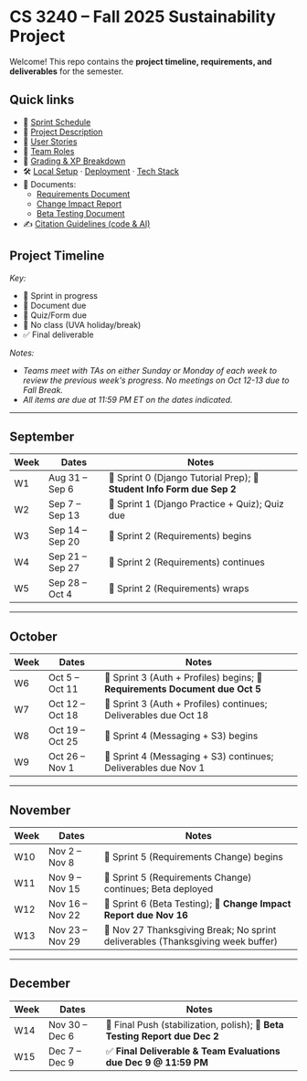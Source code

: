 # CS 3240 – Fall 2025 Sustainability Project

Welcome! This repo contains the **project timeline, requirements, and deliverables** for the semester.

## Quick links
- 📅 [Sprint Schedule](docs/sprints.md)
- 📘 [Project Description](docs/project_description.md)
- 📝 [User Stories](docs/user_stories.md)
- 👥 [Team Roles](docs/team_roles.md)
- 🧭 [Grading & XP Breakdown](docs/grading.md)
- 🛠️ [Local Setup](docs/setup.md) · [Deployment](docs/deployment.md) · [Tech Stack](docs/tech_stack.md)
- 🧾 Documents:
  - [Requirements Document](#)
  - [Change Impact Report](#)
  - [Beta Testing Document](#)
- ✍️ [Citation Guidelines (code & AI)](docs/citation_guidelines.md)

## Project Timeline

_Key:_
- 🚀 Sprint in progress  
- 📄 Document due  
- 📝 Quiz/Form due  
- 🛑 No class (UVA holiday/break)  
- ✅ Final deliverable  

_Notes:_ 
- _Teams meet with TAs on either Sunday or Monday of each week to review the previous week's progress.  No meetings on Oct 12-13 due to Fall Break._
- _All items are due at 11:59 PM ET on the dates indicated._
---

## September
| Week | Dates        | Notes |
|------|-------------|-------|
| W1   | Aug 31 – Sep 6  | 🚀 Sprint 0 (Django Tutorial Prep); 📝 **Student Info Form due Sep 2** |
| W2   | Sep 7 – Sep 13  | 🚀 Sprint 1 (Django Practice + Quiz); Quiz due |
| W3   | Sep 14 – Sep 20 | 🚀 Sprint 2 (Requirements) begins |
| W4   | Sep 21 – Sep 27 | 🚀 Sprint 2 (Requirements) continues |
| W5   | Sep 28 – Oct 4  | 🚀 Sprint 2 (Requirements) wraps |

---

## October
| Week | Dates        | Notes |
|------|-------------|-------|
| W6   | Oct 5 – Oct 11 | 🚀 Sprint 3 (Auth + Profiles) begins; 📄 **Requirements Document due Oct 5** |
| W7   | Oct 12 – Oct 18 | 🚀 Sprint 3 (Auth + Profiles) continues; Deliverables due Oct 18 |
| W8   | Oct 19 – Oct 25 | 🚀 Sprint 4 (Messaging + S3) begins |
| W9   | Oct 26 – Nov 1  | 🚀 Sprint 4 (Messaging + S3) continues; Deliverables due Nov 1 |

---

## November
| Week | Dates        | Notes |
|------|-------------|-------|
| W10  | Nov 2 – Nov 8  | 🚀 Sprint 5 (Requirements Change) begins |
| W11  | Nov 9 – Nov 15 | 🚀 Sprint 5 (Requirements Change) continues; Beta deployed |
| W12  | Nov 16 – Nov 22 | 🚀 Sprint 6 (Beta Testing); 📄 **Change Impact Report due Nov 16** |
| W13  | Nov 23 – Nov 29 | 🛑 Nov 27 Thanksgiving Break; No sprint deliverables (Thanksgiving week buffer) |

---

## December
| Week | Dates        | Notes |
|------|-------------|-------|
| W14  | Nov 30 – Dec 6  | 🚀 Final Push (stabilization, polish); 📄 **Beta Testing Report due Dec 2** |
| W15  | Dec 7 – Dec 9   | ✅ **Final Deliverable & Team Evaluations due Dec 9 @ 11:59 PM** |
